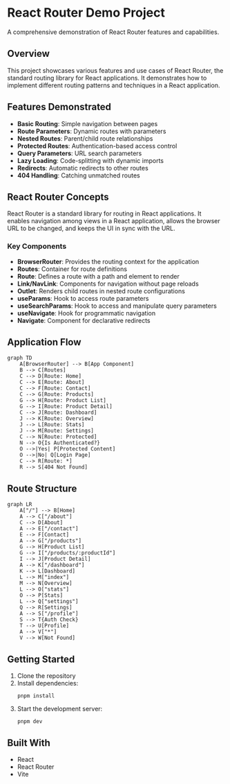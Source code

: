 # React Router Demo Project

A comprehensive demonstration of React Router features and capabilities.

## Overview

This project showcases various features and use cases of React Router, the standard routing library for React applications. It demonstrates how to implement different routing patterns and techniques in a React application.

## Features Demonstrated

- **Basic Routing**: Simple navigation between pages
- **Route Parameters**: Dynamic routes with parameters
- **Nested Routes**: Parent/child route relationships
- **Protected Routes**: Authentication-based access control
- **Query Parameters**: URL search parameters
- **Lazy Loading**: Code-splitting with dynamic imports
- **Redirects**: Automatic redirects to other routes
- **404 Handling**: Catching unmatched routes

## React Router Concepts

React Router is a standard library for routing in React applications. It enables navigation among views in a React application, allows the browser URL to be changed, and keeps the UI in sync with the URL.

### Key Components

- **BrowserRouter**: Provides the routing context for the application
- **Routes**: Container for route definitions
- **Route**: Defines a route with a path and element to render
- **Link/NavLink**: Components for navigation without page reloads
- **Outlet**: Renders child routes in nested route configurations
- **useParams**: Hook to access route parameters
- **useSearchParams**: Hook to access and manipulate query parameters
- **useNavigate**: Hook for programmatic navigation
- **Navigate**: Component for declarative redirects

## Application Flow

```mermaid
graph TD
    A[BrowserRouter] --> B[App Component]
    B --> C[Routes]
    C --> D[Route: Home]
    C --> E[Route: About]
    C --> F[Route: Contact]
    C --> G[Route: Products]
    G --> H[Route: Product List]
    G --> I[Route: Product Detail]
    C --> J[Route: Dashboard]
    J --> K[Route: Overview]
    J --> L[Route: Stats]
    J --> M[Route: Settings]
    C --> N[Route: Protected]
    N --> O{Is Authenticated?}
    O -->|Yes| P[Protected Content]
    O -->|No| Q[Login Page]
    C --> R[Route: *]
    R --> S[404 Not Found]
```

## Route Structure

```mermaid
graph LR
    A["/"] --> B[Home]
    A --> C["/about"]
    C --> D[About]
    A --> E["/contact"]
    E --> F[Contact]
    A --> G["/products"]
    G --> H[Product List]
    G --> I["/products/:productId"]
    I --> J[Product Detail]
    A --> K["/dashboard"]
    K --> L[Dashboard]
    L --> M["index"]
    M --> N[Overview]
    L --> O["stats"]
    O --> P[Stats]
    L --> Q["settings"]
    Q --> R[Settings]
    A --> S["/profile"]
    S --> T{Auth Check}
    T --> U[Profile]
    A --> V["*"]
    V --> W[Not Found]
```

## Getting Started

1. Clone the repository
2. Install dependencies:
   ```
   pnpm install
   ```
3. Start the development server:
   ```
   pnpm dev
   ```

## Built With

- React
- React Router
- Vite
